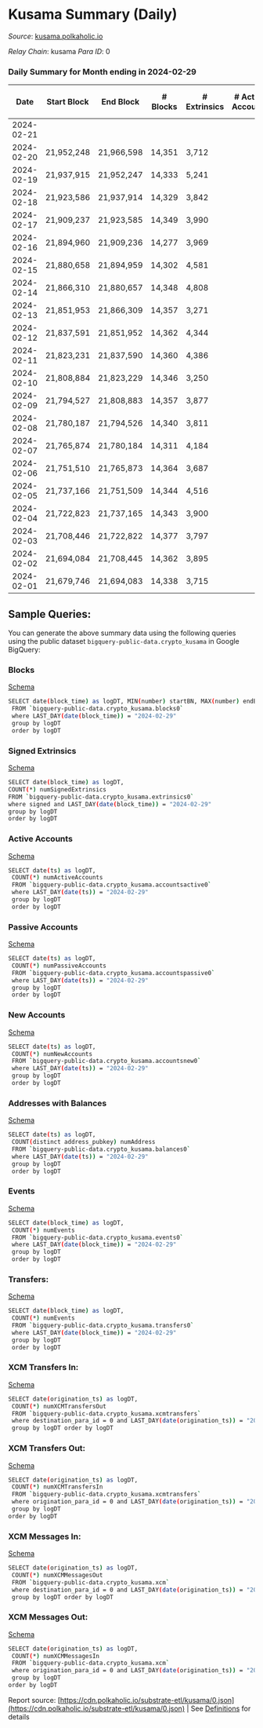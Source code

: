 # Kusama Summary (Daily)

_Source_: [kusama.polkaholic.io](https://kusama.polkaholic.io)

*Relay Chain*: kusama
*Para ID*: 0



### Daily Summary for Month ending in 2024-02-29


| Date    | Start Block | End Block | # Blocks | # Extrinsics | # Active Accounts | # Passive Accounts | # New Accounts | # Addresses | # Events  | # Transfers ($USD) | # XCM Transfers In ($USD) | # XCM Transfers Out ($USD) | # XCM In | # XCM Out | Issues |
|---------|-------------|-----------|----------|--------------|-------------------|--------------------|----------------|-------------|-----------|--------------------|---------------------------|----------------------------|----------|-----------|--------|
| 2024-02-21 |  |  |  |  |  |  |  |  |  |   |   |   |  |  |  |
| 2024-02-20 | 21,952,248 | 21,966,598 | 14,351 | 3,712 |  |  |  | 310,690 | 747,262 | 1,608 ($129.07) |   |   |  |  |  |
| 2024-02-19 | 21,937,915 | 21,952,247 | 14,333 | 5,241 |  |  |  | 310,606 | 781,388 | 2,009  |   |   |  |  |  |
| 2024-02-18 | 21,923,586 | 21,937,914 | 14,329 | 3,842 |  |  |  | 310,501 | 750,712 | 1,646  |   |   |  |  |  |
| 2024-02-17 | 21,909,237 | 21,923,585 | 14,349 | 3,990 |  |  |  | 310,433 | 754,247 | 1,342 ($1,419.49) |   |   |  |  |  |
| 2024-02-16 | 21,894,960 | 21,909,236 | 14,277 | 3,969 |  |  |  | 310,350 | 717,795 | 1,263 ($37,611.46) |   |   |  |  |  |
| 2024-02-15 | 21,880,658 | 21,894,959 | 14,302 | 4,581 |  |  |  | 310,283 | 626,463 | 1,858 ($894.51) |   |   |  |  |  |
| 2024-02-14 | 21,866,310 | 21,880,657 | 14,348 | 4,808 |  |  |  | 310,220 | 773,551 | 1,516  |   |   |  |  |  |
| 2024-02-13 | 21,851,953 | 21,866,309 | 14,357 | 3,271 |  |  |  | 310,119 | 728,365 | 1,401 ($12,186.27) |   |   |  |  |  |
| 2024-02-12 | 21,837,591 | 21,851,952 | 14,362 | 4,344 |  |  |  | 310,020 | 765,317 | 1,582  |   |   |  |  |  |
| 2024-02-11 | 21,823,231 | 21,837,590 | 14,360 | 4,386 |  |  |  | 309,937 | 775,708 | 1,155  |   |   |  |  |  |
| 2024-02-10 | 21,808,884 | 21,823,229 | 14,346 | 3,250 |  |  |  | 309,828 | 731,474 | 1,198 ($18.93) |   |   |  |  |  |
| 2024-02-09 | 21,794,527 | 21,808,883 | 14,357 | 3,877 |  |  |  | 309,766 | 739,854 | 1,629 ($349.63) |   |   |  |  |  |
| 2024-02-08 | 21,780,187 | 21,794,526 | 14,340 | 3,811 |  |  |  | 309,690 | 745,762 | 2,009 ($984.10) |   |   |  |  |  |
| 2024-02-07 | 21,765,874 | 21,780,184 | 14,311 | 4,184 |  |  |  | 309,597 | 756,647 | 2,499 ($844.03) |   |   |  |  |  |
| 2024-02-06 | 21,751,510 | 21,765,873 | 14,364 | 3,687 |  |  |  | 309,524 | 743,718 | 1,877  |   |   |  |  |  |
| 2024-02-05 | 21,737,166 | 21,751,509 | 14,344 | 4,516 |  |  |  | 309,435 | 765,932 | 2,692  | 58 ($108,725.69) | 58  |  |  |  |
| 2024-02-04 | 21,722,823 | 21,737,165 | 14,343 | 3,900 |  |  |  | 309,364 | 747,982 | 2,404 ($311,369.47) | 40 ($12,619.70) | 70 ($19.19) |  |  |  |
| 2024-02-03 | 21,708,446 | 21,722,822 | 14,377 | 3,797 |  |  |  | 309,278 | 753,858 | 2,407 ($1,282,930.70) | 77 ($47,835.80) | 66 ($8,498.68) |  |  |  |
| 2024-02-02 | 21,694,084 | 21,708,445 | 14,362 | 3,895 |  |  |  | 309,225 | 759,825 | 2,135 ($1,381,597.02) | 68 ($34,755.78) | 75 ($16,241.47) | 8 | 13 |  |
| 2024-02-01 | 21,679,746 | 21,694,083 | 14,338 | 3,715 |  |  |  | 309,143 | 737,763 | 2,463 ($1,380,451.90) | 68 ($26,451.88) | 73 ($16,343.14) | 73 | 71 |  |

## Sample Queries:
You can generate the above summary data using the following queries using the public dataset `bigquery-public-data.crypto_kusama` in Google BigQuery:


### Blocks 

[Schema](https://github.com/colorfulnotion/substrate-etl/blob/main/schema/blocks.json)

```bash
SELECT date(block_time) as logDT, MIN(number) startBN, MAX(number) endBN, COUNT(*) numBlocks 
 FROM `bigquery-public-data.crypto_kusama.blocks0`  
 where LAST_DAY(date(block_time)) = "2024-02-29" 
 group by logDT 
 order by logDT
```

### Signed Extrinsics 

[Schema](https://github.com/colorfulnotion/substrate-etl/blob/main/schema/extrinsics.json)

```bash
SELECT date(block_time) as logDT, 
COUNT(*) numSignedExtrinsics 
FROM `bigquery-public-data.crypto_kusama.extrinsics0`  
where signed and LAST_DAY(date(block_time)) = "2024-02-29" 
group by logDT 
order by logDT
```

### Active Accounts 

[Schema](https://github.com/colorfulnotion/substrate-etl/blob/main/schema/accountsactive.json)

```bash
SELECT date(ts) as logDT, 
 COUNT(*) numActiveAccounts 
 FROM `bigquery-public-data.crypto_kusama.accountsactive0` 
 where LAST_DAY(date(ts)) = "2024-02-29" 
 group by logDT 
 order by logDT
```

### Passive Accounts 

[Schema](https://github.com/colorfulnotion/substrate-etl/blob/main/schema/accountspassive.json)

```bash
SELECT date(ts) as logDT, 
 COUNT(*) numPassiveAccounts 
 FROM `bigquery-public-data.crypto_kusama.accountspassive0` 
 where LAST_DAY(date(ts)) = "2024-02-29" 
 group by logDT 
 order by logDT
```

### New Accounts 

[Schema](https://github.com/colorfulnotion/substrate-etl/blob/main/schema/accountsnew.json)

```bash
SELECT date(ts) as logDT, 
 COUNT(*) numNewAccounts 
 FROM `bigquery-public-data.crypto_kusama.accountsnew0` 
 where LAST_DAY(date(ts)) = "2024-02-29" 
 group by logDT
 order by logDT
```

### Addresses with Balances 

[Schema](https://github.com/colorfulnotion/substrate-etl/blob/main/schema/balances.json)

```bash
SELECT date(ts) as logDT,
 COUNT(distinct address_pubkey) numAddress 
 FROM `bigquery-public-data.crypto_kusama.balances0` 
 where LAST_DAY(date(ts)) = "2024-02-29" 
 group by logDT 
 order by logDT
```

### Events 

[Schema](https://github.com/colorfulnotion/substrate-etl/blob/main/schema/events.json)

```bash
SELECT date(block_time) as logDT, 
 COUNT(*) numEvents 
 FROM `bigquery-public-data.crypto_kusama.events0` 
 where LAST_DAY(date(block_time)) = "2024-02-29" 
 group by logDT 
 order by logDT
```

### Transfers:

[Schema](https://github.com/colorfulnotion/substrate-etl/blob/main/schema/transfers.json)

```bash
SELECT date(block_time) as logDT, 
 COUNT(*) numEvents 
 FROM `bigquery-public-data.crypto_kusama.transfers0` 
 where LAST_DAY(date(block_time)) = "2024-02-29" 
 group by logDT 
 order by logDT
```

### XCM Transfers In: 

[Schema](https://github.com/colorfulnotion/substrate-etl/blob/main/schema/xcmtransfers.json)

```bash
SELECT date(origination_ts) as logDT, 
 COUNT(*) numXCMTransfersOut 
 FROM `bigquery-public-data.crypto_kusama.xcmtransfers` 
 where destination_para_id = 0 and LAST_DAY(date(origination_ts)) = "2024-02-29" 
 group by logDT order by logDT
```

### XCM Transfers Out: 

[Schema](https://github.com/colorfulnotion/substrate-etl/blob/main/schema/xcmtransfers.json)

```bash
SELECT date(origination_ts) as logDT, 
 COUNT(*) numXCMTransfersIn 
 FROM `bigquery-public-data.crypto_kusama.xcmtransfers` 
 where origination_para_id = 0 and LAST_DAY(date(origination_ts)) = "2024-02-29" 
 group by logDT 
order by logDT
```

### XCM Messages In: 

[Schema](https://github.com/colorfulnotion/substrate-etl/blob/main/schema/xcm.json)

```bash
SELECT date(origination_ts) as logDT, 
 COUNT(*) numXCMMessagesOut 
 FROM `bigquery-public-data.crypto_kusama.xcm` 
 where destination_para_id = 0 and LAST_DAY(date(origination_ts)) = "2024-02-29" 
 group by logDT order by logDT
```

### XCM Messages Out: 

[Schema](https://github.com/colorfulnotion/substrate-etl/blob/main/schema/xcm.json)

```bash
SELECT date(origination_ts) as logDT, 
 COUNT(*) numXCMMessagesIn 
 FROM `bigquery-public-data.crypto_kusama.xcm` 
 where origination_para_id = 0 and LAST_DAY(date(origination_ts)) = "2024-02-29" 
 group by logDT 
order by logDT
```


Report source: [https://cdn.polkaholic.io/substrate-etl/kusama/0.json](https://cdn.polkaholic.io/substrate-etl/kusama/0.json) | See [Definitions](/DEFINITIONS.md) for details

